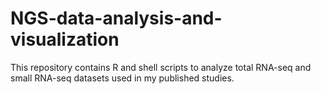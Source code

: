 # NGS-data-analysis-and-visualization

This repository contains R and shell scripts to analyze total RNA-seq and small RNA-seq datasets used in my published studies. 
